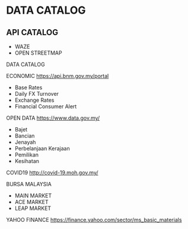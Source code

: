 # DATA CATALOG

## API CATALOG
- WAZE
- OPEN STREETMAP

DATA CATALOG

ECONOMIC 
https://api.bnm.gov.my/portal
- Base Rates
- Daily FX Turnover
- Exchange Rates
- Financial Consumer Alert

OPEN DATA
https://www.data.gov.my/
- Bajet
- Bancian
- Jenayah
- Perbelanjaan Kerajaan
- Pemilikan
- Kesihatan

COVID19
http://covid-19.moh.gov.my/

BURSA MALAYSIA
- MAIN MARKET
- ACE MARKET
- LEAP MARKET


YAHOO FINANCE
https://finance.yahoo.com/sector/ms_basic_materials



